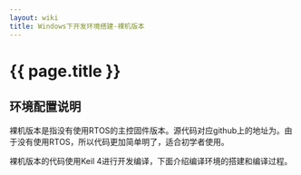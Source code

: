 ```yaml
---
layout: wiki
title: Windows下开发环境搭建-裸机版本
---
```


# {{ page.title }}

## 环境配置说明
裸机版本是指没有使用RTOS的主控固件版本。源代码对应github上的地址为。由于没有使用RTOS，所以代码更加简单明了，适合初学者使用。

裸机版本的代码使用Keil 4进行开发编译，下面介绍编译环境的搭建和编译过程。
